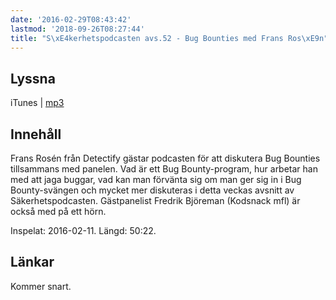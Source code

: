 ```yaml
---
date: '2016-02-29T08:43:42'
lastmod: '2018-09-26T08:27:44'
title: "S\xE4kerhetspodcasten avs.52 - Bug Bounties med Frans Ros\xE9n"
---
```

## Lyssna

iTunes \| [mp3](http://traffic.libsyn.com/sakerhetspodcasten/bugbounties_frans_rosen.mp3) 

## Innehåll

Frans Rosén från Detectify gästar podcasten för att diskutera Bug Bounties tillsammans
med panelen. Vad är ett Bug Bounty-program, hur arbetar han med att jaga buggar,
vad kan man förvänta sig om man ger sig in i Bug Bounty-svängen och mycket mer diskuteras
i detta veckas avsnitt av Säkerhetspodcasten. Gästpanelist Fredrik Björeman (Kodsnack
mfl) är också med på ett hörn.

Inspelat: 2016-02-11. Längd: 50:22.

## Länkar

Kommer snart.
